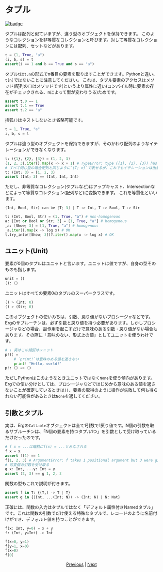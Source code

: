 # タプル

[![badge](https://img.shields.io/endpoint.svg?url=https%3A%2F%2Fgezf7g7pd5.execute-api.ap-northeast-1.amazonaws.com%2Fdefault%2Fsource_up_to_date%3Fowner%3Derg-lang%26repos%3Derg%26ref%3Dmain%26path%3Ddoc/EN/syntax/11_tuple.md%26commit_hash%3Deccd113c1512076c367fb87ea73406f91ff83ba7)](https://gezf7g7pd5.execute-api.ap-northeast-1.amazonaws.com/default/source_up_to_date?owner=erg-lang&repos=erg&ref=main&path=doc/EN/syntax/11_tuple.md&commit_hash=eccd113c1512076c367fb87ea73406f91ff83ba7)

タプルは配列と似ていますが、違う型のオブジェクトを保持できます。
このようなコレクションを非等質なコレクションと呼びます。対して等質なコレクションには配列、セットなどがあります。

```python
t = (1, True, "a")
(i, b, s) = t
assert(i == 1 and b == True and s == "a")
```

タプル`t`は`t.n`の形式でn番目の要素を取り出すことができます。Pythonと違い、`t[n]`ではないことに注意してください。
これは、タプル要素のアクセスはメソッド(配列の`[]`はメソッドです)というより属性に近い(コンパイル時に要素の存在がチェックされる、nによって型が変わりうる)ためです。

```python
assert t.0 == 1
assert t.1 == True
assert t.2 == "a"
```

括弧`()`はネストしないとき省略可能です。

```python
t = 1, True, "a"
i, b, s = t
```

タプルは違う型のオブジェクトを保持できますが、そのかわり配列のようなイテレーションができなくなります。

```python
t: ({1}, {2}, {3}) = (1, 2, 3)
(1, 2, 3).iter().map(x -> x + 1) # TypeError: type ({1}, {2}, {3}) has no method `.iter()`
# すべて同じ型の場合配列と同じように`(T; n)`で表せるが、これでもイテレーションは出来ない
t: (Int; 3) = (1, 2, 3)
assert (Int; 3) == (Int, Int, Int)
```

ただし、非等質なコレクション(タプルなど)はアップキャスト、Intersectionなどによって等質なコレクション(配列など)に変換できます。
これを等質化といいます。

```python
(Int, Bool, Str) can be [T; 3] | T :> Int, T :> Bool, T :> Str
```

```python
t: (Int, Bool, Str) = (1, True, "a") # non-homogenous
a: [Int or Bool or Str; 3] = [1, True, "a"] # homogenous
_a: [Show; 3] = [1, True, "a"] # homogenous
_a.iter().map(x -> log x) # OK
t.try_into([Show; 3])?.iter().map(x -> log x) # OK
```

## ユニット(Unit)

要素が0個のタプルはユニットと言います。ユニットは値ですが、自身の型そのものも指します。

```python
unit = ()
(): ()
```

ユニットはすべての要素0のタプルのスーパークラスです。

```python
() > (Int; 0)
() > (Str; 0)
```

このオブジェクトの使いみちは、引数、戻り値がないプロシージャなどです。Ergのサブルーチンは、必ず引数と戻り値を持つ必要があります。しかしプロシージャなどの場合、副作用を起こすだけで意味のある引数・戻り値がない場合もあります。その際に「意味のない、形式上の値」としてユニットを使うわけです。

```python
# ↓ 実はこの括弧はユニット
p!() =
    # `print!`は意味のある値を返さない
    print! "Hello, world!"
p!: () => ()
```

ただしPythonはこのようなときユニットではなく`None`を使う傾向があります。
Ergでの使い分けとしては、プロシージャなどではじめから意味のある値を返さないことが確定しているときは`()`、要素の取得のように操作が失敗して何も得られない可能性があるときは`None`を返してください。

## 引数とタプル

実は、Ergの`Callable`オブジェクトは全て1引数で1戻り値です。N個の引数を取るサブルーチンは、「N個の要素を持つタプル1つ」を引数として受け取っているだけだったのです。

```python
# f x = ...は暗黙にf(x) = ...とみなされる
f x = x
assert f(1) == 1
f(1, 2, 3) # ArgumentError: f takes 1 positional argument but 3 were given
# 可変個の引数を受け取る
g x: Int, ...y: Int = y
assert (2, 3) == g 1, 2, 3
```

関数の型もこれで説明が付きます。

```python
assert f in T: {(T,) -> T | T}
assert g in {(Int, ...(Int; N)) -> (Int; N) | N: Nat}
```

正確には、関数の入力はタプルではなく「デフォルト属性付きNamedタプル」です。これは関数の引数でだけ使える特殊なタプルで、レコードのように名前付けができ、デフォルト値を持つことができます。

```python
f(x: Int, y=0) = x + y
f: (Int, y=Int) -> Int

f(x=0, y=1)
f(y=1, x=0)
f(x=0)
f(0)
```

<p align='center'>
    <a href='./10_array.md'>Previous</a> | <a href='./12_dict.md'>Next</a>
</p>
